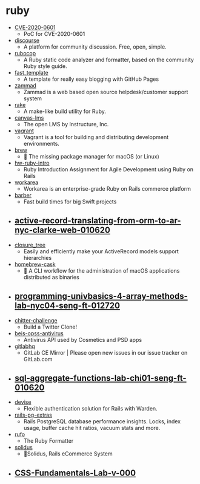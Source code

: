 # ruby
- [CVE-2020-0601](https://github.com/ollypwn/CVE-2020-0601)
  - PoC for CVE-2020-0601
- [discourse](https://github.com/discourse/discourse)
  - A platform for community discussion. Free, open, simple.
- [rubocop](https://github.com/rubocop-hq/rubocop)
  - A Ruby static code analyzer and formatter, based on the community Ruby style guide.
- [fast_template](https://github.com/fastai/fast_template)
  - A template for really easy blogging with GitHub Pages
- [zammad](https://github.com/zammad/zammad)
  - Zammad is a web based open source helpdesk/customer support system
- [rake](https://github.com/ruby/rake)
  - A make-like build utility for Ruby.
- [canvas-lms](https://github.com/instructure/canvas-lms)
  - The open LMS by Instructure, Inc.
- [vagrant](https://github.com/hashicorp/vagrant)
  - Vagrant is a tool for building and distributing development environments.
- [brew](https://github.com/Homebrew/brew)
  - 🍺 The missing package manager for macOS (or Linux)
- [hw-ruby-intro](https://github.com/saasbook/hw-ruby-intro)
  - Ruby Introduction Assignment for Agile Development using Ruby on Rails
- [workarea](https://github.com/workarea-commerce/workarea)
  - Workarea is an enterprise-grade Ruby on Rails commerce platform
- [barber](https://github.com/michaeleisel/barber)
  - Fast build times for big Swift projects
- [active-record-translating-from-orm-to-ar-nyc-clarke-web-010620](https://github.com/learn-co-students/active-record-translating-from-orm-to-ar-nyc-clarke-web-010620)
  - 
- [closure_tree](https://github.com/ClosureTree/closure_tree)
  - Easily and efficiently make your ActiveRecord models support hierarchies
- [homebrew-cask](https://github.com/Homebrew/homebrew-cask)
  - 🍻 A CLI workflow for the administration of macOS applications distributed as binaries
- [programming-univbasics-4-array-methods-lab-nyc04-seng-ft-012720](https://github.com/learn-co-students/programming-univbasics-4-array-methods-lab-nyc04-seng-ft-012720)
  - 
- [chitter-challenge](https://github.com/makersacademy/chitter-challenge)
  - Build a Twitter Clone!
- [beis-opss-antivirus](https://github.com/UKGovernmentBEIS/beis-opss-antivirus)
  - Antivirus API used by Cosmetics and PSD apps
- [gitlabhq](https://github.com/gitlabhq/gitlabhq)
  - GitLab CE Mirror | Please open new issues in our issue tracker on GitLab.com
- [sql-aggregate-functions-lab-chi01-seng-ft-010620](https://github.com/learn-co-students/sql-aggregate-functions-lab-chi01-seng-ft-010620)
  - 
- [devise](https://github.com/heartcombo/devise)
  - Flexible authentication solution for Rails with Warden.
- [rails-pg-extras](https://github.com/pawurb/rails-pg-extras)
  - Rails PostgreSQL database performance insights. Locks, index usage, buffer cache hit ratios, vacuum stats and more.
- [rufo](https://github.com/ruby-formatter/rufo)
  - The Ruby Formatter
- [solidus](https://github.com/solidusio/solidus)
  - 🛒Solidus, Rails eCommerce System
- [CSS-Fundamentals-Lab-v-000](https://github.com/learn-co-students/CSS-Fundamentals-Lab-v-000)
  - 

